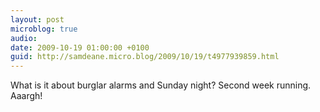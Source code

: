 ```yaml
---
layout: post
microblog: true
audio: 
date: 2009-10-19 01:00:00 +0100
guid: http://samdeane.micro.blog/2009/10/19/t4977939859.html
---
```

What is it about burglar alarms and Sunday night? Second week running. Aaargh!
